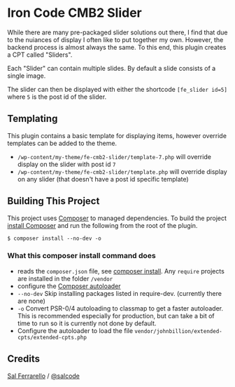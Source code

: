 # Iron Code CMB2 Slider

While there are many pre-packaged slider solutions out there, I find that due to the nuiances of display I often like to put together my own.  However, the backend process is almost always the same.  To this end, this plugin creates a CPT called "Sliders".

Each "Slider" can contain multiple slides. By default a slide consists of a single image.

The slider can then be displayed with either the shortcode `[fe_slider id=5]` where `5` is the post id of the slider.

## Templating

This plugin contains a basic template for displaying items, however override templates can be added to the theme.

- `/wp-content/my-theme/fe-cmb2-slider/template-7.php` will override display on the slider with post id `7`
- `/wp-content/my-theme/fe-cmb2-slider/template.php` will override display on any slider (that doesn't have a post id specific template)

## Building This Project

This project uses [Composer](https://getcomposer.org/) to managed dependencies.  To build the project [install Composer](https://getcomposer.org/doc/00-intro.md#globally) and run the following from the root of the plugin.

```
$ composer install --no-dev -o
```

### What this composer install command does

- reads the `composer.json` file, see [composer install](https://getcomposer.org/doc/03-cli.md#instal://getcomposer.org/doc/03-cli.md#install). Any `require` projects are installed in the folder `/vendor`
- configure the [Composer autoloader](https://getcomposer.org/doc/01-basic-usage.md#autoloading)
- `--no-dev` Skip installing packages listed in require-dev. (currently there are none)
- `-o` Convert PSR-0/4 autoloading to classmap to get a faster autoloader. This is recommended especially for production, but can take a bit of time to run so it is currently not done by default.
- Configure the autoloader to load the file `vendor/johnbillion/extended-cpts/extended-cpts.php`

## Credits

[Sal Ferrarello](https://salferrarello.com/) / [@salcode](https://twitter.com/salcode)

